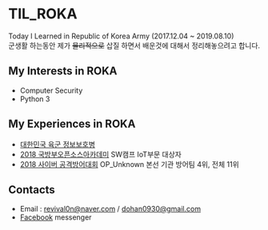 # TIL_ROKA
Today I Learned in Republic of Korea Army (2017.12.04 ~ 2019.08.10)  
군생활 하는동안 제가 ~~물리적으로~~ 삽질 하면서 배운것에 대해서 정리해놓으려고 합니다.  

## My Interests in ROKA
* Computer Security
* Python 3

## My Experiences in ROKA
* [대한민국 육군 정보보호병](https://www.mma.go.kr/contents.do?mc=mma0000516)
* [2018 국방부오픈소스아카데미](http://osam.oss.kr/main/page.jsp?pid=offline.offline13) SW캠프 IoT부문 대상자
* [2018 사이버 공격방어대회](http://cce.cstec.kr/) OP_Unknown 본선 기관 방어팀 4위, 전체 11위

## Contacts
* Email : revival0n@naver.com / dohan0930@gmail.com
* [Facebook](https://fb.com/dohan0930) messenger
